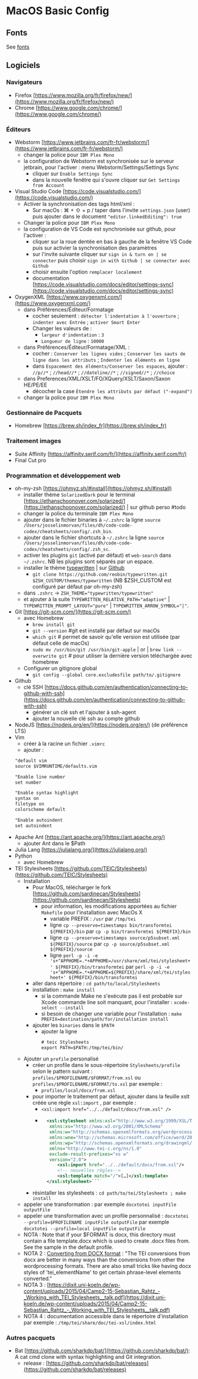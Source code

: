 # MacOS Basic Config

## Fonts
See [fonts](fonts/fonts.md)
## Logiciels 
### Navigateurs
- Firefox [https://www.mozilla.org/fr/firefox/new/](https://www.mozilla.org/fr/firefox/new/)
- Chrome [https://www.google.com/chrome/](https://www.google.com/chrome/)

### Éditeurs
- Webstorm [https://www.jetbrains.com/fr-fr/webstorm/](https://www.jetbrains.com/fr-fr/webstorm/)
    - changer la police pour `IBM Plex Mono`
    - la configuration de Webstorm est synchronisée sur le serveur jetbrain, pour l'activer : menu Webstorm/Settings/Settings Sync
        - cliquer sur `Enable Settings Sync`
        - dans la nouvelle fenêtre qui s'ouvre cliquer sur `Get Settings from Account`
- Visual Studio Code [https://code.visualstudio.com/](https://code.visualstudio.com/)
    - Activer la synchronisation des tags html/xml : 
        - Sur macOs : ⌘ + ⇧ + p / taper dans l'invite `settings.json` (user) puis ajouter dans le document `"editor.linkedEditing": true`
    - Changer la police pour `IBM Plex Mono`
    - la configuration de VS Code est synchronisée sur github, pour l'activer : 
        - cliquer sur la roue dentée en bas à gauche de la fenêtre VS Code puis sur activier la synchronisation des paramètres
        - sur l'invite suivante cliquer sur `sign in & turn on | se connecter` puis choisir `sign in with Github | se connecter avec Github`
        - choisir ensuite l'option `remplacer localement`
        - documentation [https://code.visualstudio.com/docs/editor/settings-sync](https://code.visualstudio.com/docs/editor/settings-sync)
- OxygenXML [https://www.oxygenxml.com/](https://www.oxygenxml.com/)
    - dans Préférences/Éditeur/Formatage
        - cocher seulement : `détecter l'indentation à l'ouverture` ; `indenter avec Entrée` ; `activer Smart Enter`
        - Changer les valeurs de :
            - `largeur d'indentation` : `3`
            - `Longueur de ligne` : `10000`
    - dans Préférences/Éditeur/Formatage/XML :
        - cocher : `Conserver les lignes vides` ; `Conserver les sauts de ligne dans les attributs` ; `Indenter les éléments en ligne`
        - dans `Espacement des éléments/Conserver les espaces`, ajouter : `//p//*` ; `//head//*` ; `//dateline//*` ; `//signed//*` ; `//choice`
    - dans Preferences/XML/XSLT/FO/XQuery/XSLT/Saxon/Saxon HE/PE/EE
        - décocher la case `Étendre les attributs par défaut ("-expand")`
    - changer la police pour `IBM Plex Mono`

### Gestionnaire de Pacquets
- Homebrew [https://brew.sh/index_fr](https://brew.sh/index_fr)

### Traitement images
- Suite Affinity [https://affinity.serif.com/fr/](https://affinity.serif.com/fr/)
- Final Cut pro 

### Programmation et développement web
- oh-my-zsh [https://ohmyz.sh/#install](https://ohmyz.sh/#install)
    - installer thème `SolarizedDark` pour le terminal [https://ethanschoonover.com/solarized/](https://ethanschoonover.com/solarized/) | sur github perso #todo
    - changer la police du terminale `IBM Plex Mono`
    - ajouter dans le fichier binaries à `~/.zshrc` la ligne `source /Users/josselinmorvan/files/dh/code-code-codex/cheatsheets/config/.zsh_bin`.
    - ajouter dans le fichier shortcuts à `~/.zshrc` la ligne `source /Users/josselinmorvan/files/dh/code-code-codex/cheatsheets/config/.zsh_sc`.
    - activer les plugins `git` (activé par défaut) et `web-search` dans `~/.zshrc`. NB les plugins sont séparés par un espace.
    - installer le thème [typewritten](https://typewritten.dev/) | sur [Github](https://github.com/reobin/typewritten)
    	- `git clone https://github.com/reobin/typewritten.git $ZSH_CUSTOM/themes/typewritten` (NB $ZSH_CUSTOM est configuré par défaut par oh-my-zsh)
	- dans `.zshrc` -> `ZSH_THEME="typewritten/typewritten"`
	- et ajouter à la suite `TYPEWRITTEN_RELATIVE_PATH="adaptive"` | `TYPEWRITTEN_PROMPT_LAYOUT="pure"` | `TYPEWRITTEN_ARROW_SYMBOL="|"`.
- Git [https://git-scm.com/](https://git-scm.com/)
    - avec Homebrew 
        - `brew install git`
        - `git --version` #git est installé par défaut sur macOs
        - `which git` # permet de savoir qu'elle version est utilisée (par défaut celle de macOs)
        - `sudo mv /usr/bin/git /usr/bin/git-apple` | or | `brew link --overwrite git` # pour utiliser la dernière version téléchargée avec homebrew
    - Configurer un gitignore global 
        - `git config --global core.excludesfile path/to/.gitignore`
- Github 
    - clé SSH [https://docs.github.com/en/authentication/connecting-to-github-with-ssh](https://docs.github.com/en/authentication/connecting-to-github-with-ssh)
        - générer un clé ssh et l'ajouter à ssh-agent
        - ajouter la nouvelle clé ssh au compte github
- NodeJS [https://nodejs.org/en/](https://nodejs.org/en/) (de préférence LTS)
- Vim 
    - créer à la racine un fichier `.vimrc`
    - ajouter :
    ```txt
    "default vim
    source $VIMRUNTIME/defaults.vim
    
    "Enable line number
    set number
    
    "Enable syntax highlight
    syntax on
    filetype on
    colorscheme default
 
    "Enable autoindent
    set autoindent
    ```
- Apache Ant [https://ant.apache.org/](https://ant.apache.org/)
    - ajouter Ant dans le $Path
- Julia Lang [https://julialang.org/](https://julialang.org/)
- Python []()
    - avec Homebrew
- TEI Stylesheets [https://github.com/TEIC/Stylesheets](https://github.com/TEIC/Stylesheets)
    - Installation
        - Pour MacOS, télécharger le fork [https://github.com/sardinecan/Stylesheets](https://github.com/sardinecan/Stylesheets)
            - pour information, les modifications apportées au fichier `Makefile` pour l'installation avec MacOs X
                - variable PREFIX : `/usr` par `/tmp/tei`
                - ligne `cp --preserve=timestamps bin/transformtei ${PREFIX}/bin` par `cp -p bin/transformtei ${PREFIX}/bin`
                - ligne `cp --preserve=timestamps source/p5subset.xml ${PREFIX}/source` par `cp -p source/p5subset.xml ${PREFIX}/source`
                - ligne `perl -p -i -e 's+^APPHOME=.*+APPHOME=/usr/share/xml/tei/stylesheet+' ${PREFIX}/bin/transformtei` par `perl -p -i -e 's+^APPHOME=.*+APPHOME=${PREFIX}/share/xml/tei/stylesheet+' ${PREFIX}/bin/transformtei`
        - aller dans répertoire : `cd path/to/local/Stylesheets`
        - installation : `make install`
            - si la commande Make ne s'exécute pas il est probable sur Xcode commande line soit manquant, pour l'installer : `xcode-select --install`
            - si besoin de changer une variable pour l'installation : `make PREFIX=destination/path/for/installation install`
        - ajouter les `binaries` dans le `$PATH`
            - ajouter la ligne 
                ```txt
                # teic Stylesheets
                export PATH=$PATH:/tmp/tei/bin/
                ```
    - Ajouter un `profile` personalisé
        - créer un profile dans le sous-répertoire `Stylesheets/profile` selon le pattern suivant : `profiles/$PROFILENAME/$FORMAT/from.xsl` ou `profiles/$PROFILENAME/$FORMAT/to.xsl` par exemple : 
            - `profiles/local/docx/from.xsl`
        - pour importer le traitement par défaut, ajouter dans la feuille xslt créée une règle `xsl:import` , par exemple :
            - `<xsl:import href="../../default/docx/from.xsl" />`
            - ```xml
                <xsl:stylesheet xmlns:xsl="http://www.w3.org/1999/XSL/Transform" 
                 xmlns:xs="http://www.w3.org/2001/XMLSchema"
                 xmlns:w="http://schemas.openxmlformats.org/wordprocessingml/2006/main"
                 xmlns:wne="http://schemas.microsoft.com/office/word/2006/wordml"
                 xmlns:wp="http://schemas.openxmlformats.org/drawingml/2006/wordprocessingDrawing"
                 xmlns="http://www.tei-c.org/ns/1.0"
                 exclude-result-prefixes="xs w"
                 version="2.0">
                    <xsl:import href="../../default/docx/from.xsl"/>
                    <!-- nouvelles règles-->
                    <xsl:template match="/">[…]</xsl:template>
                </xsl:stylesheet>```
        - résintaller les stylesheets : `cd path/to/tei/Stylesheets ; make install`
    - appeler une transformation : par exemple `docxtotei inputFile outputFile`
    - appeler une transformation avec un profile personnalisé : `docxtotei --profile=$PROFILENAME inputFile outputFile` par exemple `docxtotei --profile=local inputFile outputFile`
    - NOTA : Note that if your $FORMAT is docx, this directory must contain a file template.docx which is used to create .docx files from. See the sample in the default profile.
    - NOTA 2 : [Converting from DOCX format](https://listserv.brown.edu/archives/cgi-bin/wa?A2=TEI-L;1123776a.1605) : "The TEI conversions from docx are better in many ways than the conversions from other the wordprocessing formats. There are also small tricks like having docx styles of 'tei_elementName' to get certain phrase-level elements converted."
    - NOTA 3 : [https://dixit.uni-koeln.de/wp-content/uploads/2015/04/Camp2-15-Sebastian_Rahtz_-_Working_with_TEI_Stylesheets__talk.pdf](https://dixit.uni-koeln.de/wp-content/uploads/2015/04/Camp2-15-Sebastian_Rahtz_-_Working_with_TEI_Stylesheets__talk.pdf)
    - NOTA 4 : documentation accessible dans le répertoire d'installation par exemple : `/tmp/tei/share/doc/tei-xsl/index.html` 

### Autres pacquets 
   - Bat [https://github.com/sharkdp/bat/](https://github.com/sharkdp/bat/): A cat cmd  clone with syntax highlighting and Git integration.
      - release : [https://github.com/sharkdp/bat/releases](https://github.com/sharkdp/bat/releases)
